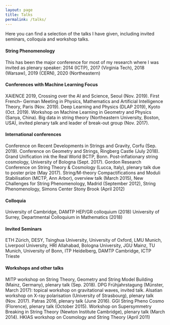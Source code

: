 ```yaml
---
layout: page
title: Talks
permalink: /talks/
---
```


Here you can find a selection of the talks I have given, including invited seminars, colloquia and workshop talks.

#### String Phenomenology
This has been the major conference for most of my research where I was invited as plenary speaker:
2014 (ICTP), 2017 (Virginia Tech), 2018 (Warsaw), 2019 (CERN), 2020 (Northeastern)

#### Conferences with Machine Learning Focus
XAIENCE 2019, Crossing over the AI and Science, Seoul (Nov. 2019). First French–
German Meeting in Physics, Mathematics and Artificial Intelligence Theory, Paris (Nov.
2019). Deep Learning and Physics (DLAP 2019), Kyoto (Oct. 2019). Workshop on Machine
Learning in Geometry and Physics (Sanya, China). Big data in string theory (Northeastern
University, Boston, USA), invited plenary talk and leader of break-out group (Nov. 2017).

#### International conferences
Conference on Recent Developments in Strings and Gravity, Corfu (Sep. 2019).
Conference on Geometry and Strings, Ringberg Castle (July 2018). Grand Unification ink
the Real World BCTP, Bonn. Post-inflationary string cosmology, University of Bologna
(Sept. 2017). Gordon Research Conference on String Theory & Cosmology (Lucca, Italy),
plenary talk due to poster prize (May 2017). String/M-theory Compactifications and
Moduli Stabilisation (MCTP, Ann Arbor), overview talk (March 2015), New Challenges for
String Phenomenology, Madrid (September 2012), String Phenomenology, Simons
Center Stony Brook (April 2012)

#### Colloquia
University of Cambridge, DAMTP HEP/GR colloquium (2018)
University of Surrey, Departmental Colloquium in Mathematics (2018)

#### Invited Seminars
ETH Zürich, DESY, Tsinghua University, University of Oxford, LMU Munich, Liverpool
University, HRI Allahabad, Bologna University, JGU Mainz, TU Munich, University of Bonn,
ITP Heidelberg, DAMTP Cambridge, ICTP Trieste

#### Workshops and other talks
MITP workshop on String Theory, Geometry and String Model Building (Mainz, Germany),
plenary talk (Sep. 2018). DPG Frühjahrstagung (Münster, March 2017): topical workshop
on gravitational waves, invited talk. Alsatian workshop on X-ray polarisation (University of
Strasbourg), plenary talk (Nov. 2017). Patras 2016, plenary talk (June 2016). GGI String
Pheno Cosmo (Florence), plenary talk (October 2015). Workshop on Supersymmetry
Breaking in String Theory (Newton Institute Cambridge), plenary talk (March 2014).
HKIAS workshop on Cosmology and String Theory (April 2011)
